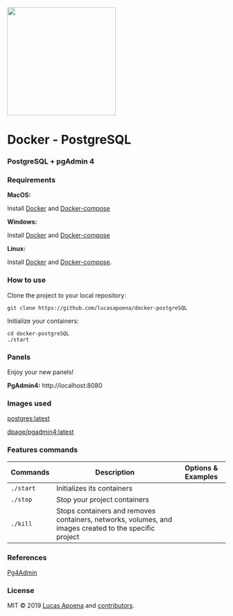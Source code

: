 <img src="https://wiki.postgresql.org/images/9/9a/PostgreSQL_logo.3colors.540x557.png" data-canonical-src="https://wiki.postgresql.org/images/9/9a/PostgreSQL_logo.3colors.540x557.png" width="250" height="250" />

# Docker - PostgreSQL

### PostgreSQL + pgAdmin 4

### Requirements

**MacOS:**

Install [Docker](https://docs.docker.com/docker-for-mac/install/) and [Docker-compose](https://docs.docker.com/compose/install/#install-compose)

**Windows:**

Install [Docker](https://docs.docker.com/docker-for-windows/install/) and [Docker-compose](https://docs.docker.com/compose/install/#install-compose)

**Linux:**

Install [Docker](https://docs.docker.com/engine/installation/linux/docker-ce/ubuntu/) and [Docker-compose](https://docs.docker.com/compose/install/#install-compose).

### How to use

Clone the project to your local repository:

```
git clone https://github.com/lucasapoena/docker-postgreSQL
```

Initialize your containers:

```
cd docker-postgreSQL
./start
```

### Panels

Enjoy your new panels!

**PgAdmin4:** http://localhost:8080

### Images used
[postgres:latest](https://hub.docker.com/layers/postgres/library/postgres/latest/images/sha256-5dab16d1b9c77b57d5a2300d43eda2e23cc7a9ea84505b5eef3e59b500c4b555?context=explore)

[dpage/pgadmin4:latest](https://hub.docker.com/r/dpage/pgadmin4/)

### Features commands

| Commands  | Description  | Options & Examples |
|---|---|---|
| `./start`  | Initializes its containers  | |
| `./stop`  | Stop your project containers  | |
| `./kill`  | Stops containers and removes containers, networks, volumes, and images created to the specific project  | |

### References
[Pg4Admin](https://www.pgadmin.org/docs/pgadmin4/latest/container_deployment.html)

### License

MIT © 2019 [Lucas Apoena](https://github.com/lucasapoena/) and [contributors](https://github.com/lucasapoena/zabbix-server-docker/graphs/contributors).
